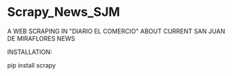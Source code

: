 # Scrapy_News_SJM

A WEB SCRAPING IN "DIARIO EL COMERCIO" ABOUT CURRENT SAN JUAN DE MIRAFLORES NEWS

INSTALLATION:

  pip install scrapy
